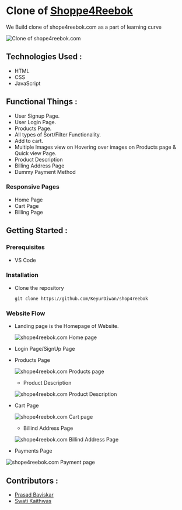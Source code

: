 # Clone of <a href = "https://shop4reebok.com/">  Shoppe4Reebok</a>


We Build clone of shope4reebok.com as a part of learning curve


![Clone of shope4reebok.com](https://miro.medium.com/max/700/0*Lkq2qEDyJevOaByj.png)

## Technologies Used :
* HTML
* CSS
* JavaScript


## Functional Things :
* User Signup Page.
* User Login Page.
* Products Page.
* All types of Sort/Filter Functionality.
* Add to cart.
* Multiple Images view on Hovering over images on Products page & Quick view Page.
* Product Description 
* Billing Address Page
* Dummy Payment Method



### Responsive Pages
* Home Page
* Cart Page
* Billing Page


## Getting Started :


### Prerequisites 
* VS Code


### Installation 
* Clone the repository
    ``` 
    git clone https://github.com/KeyurDiwan/shop4reebok
    ```
### Website Flow
* Landing page is the Homepage of Website.

    ![shope4reebok.com Home page](https://miro.medium.com/max/700/0*Lkq2qEDyJevOaByj.png)

* Login Page/SignUp Page

<!--     ![shope4reebok.com login page/signup page]() -->
* Products Page

    ![shope4reebok.com Products page](https://miro.medium.com/max/700/0*LIkdB4VWmwXTqTXF.png)
    
     *  Product Description

  ![shope4reebok.com  Product Description](https://miro.medium.com/max/700/0*SyXkwNsJAFdZ8va-.png)

* Cart Page

  ![shope4reebok.com Cart page](https://miro.medium.com/max/700/0*9aeZTZO_KwtfHvKC.png)
  
  * Billind Address Page

  ![shope4reebok.com  Billind Address Page](https://miro.medium.com/max/700/0*jGlL48RLuxYajH5q.png)

* Payments Page

 ![shope4reebok.com Payment page](https://miro.medium.com/max/700/0*Jw884o4DTznRA4VR.png)

## Contributors :
* <a href = "https://github.com/PrasadBaviskar">Prasad Baviskar</a>
* <a href = "https://github.com/swati-kaithwas">Swati Kaithwas</a>












<!-- # shop4reebok
  <h1> Clone of https://shop4reebok.com/</h1>
  <h1> Home Page </h1>
  <img src="https://miro.medium.com/max/2000/1*1Al0VsE3GOw-5aiNNBEFAw.png"  title="hover text">
    <h1> Home Page </h1>
  <img src="https://miro.medium.com/max/2732/1*CGYhvN0WqUg3NFJWc40Ztw.png" alt="accessibility text">
    <h1> shows all item </h1>
   <img src="https://miro.medium.com/max/2732/1*6XRasN3d7k5YYYPuJuUI4A.png"  title="hover text">
     <h1> cart page </h1>
  <img src="https://miro.medium.com/max/2732/1*aKixjrOoj6j_613uA40XOg.png"  alt="accessibility text">
    <h1> billing  page </h1>
   <img src="https://miro.medium.com/max/2732/1*i0KC2I_X9HzLBfS0Kr23Ew.png"  title="hover text">
     <h1> paymrnt page page </h1>
  <img src="https://miro.medium.com/max/1400/1*yDLi7UTkrUgRDnwNnJfznQ.png" alt="accessibility text">

 -->
